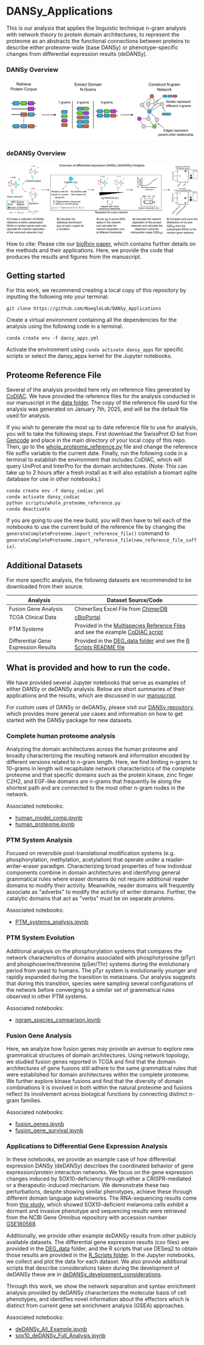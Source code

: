 # DANSy_Applications


This is our analysis that applies the linguistic technique n-gram analysis with network theory to protein domain architectures, to represent the proteome as an abstracts the functional connections between proteins to describe either proteome-wide (base DANSy) or phenotype-specific changes from differential expression results (deDANSy). 

### DANSy Overview
![Overview of the general workflow](Figures/N%20gram%20network%20workflow.png)

### deDANSy Overview
![Overview of the deDANSy workflow](Figures/deDANSy%20Overview.png)

How to cite: Please cite our [bioRxiv paper](https://doi.org/10.1101/2024.12.04.626803), which contains further details on the methods and their applications. Here, we provide the code that produces the results and figures from the manuscript.

## Getting started

For this work, we recommend creating a local copy of this repository by inputting the following into your terminal:

    git clone https://github.com/NaegleLab/DANSy_Applications

Create a virtual environment containing all the dependencies for the analysis using the following code in a terminal.

    conda create env -f dansy_apps.yml

Activate the environment using `conda activate dansy_apps` for specific scripts or select the dansy_apps kernel for the Jupyter notebooks.

## Proteome Reference File

Several of the analysis provided here rely on reference files generated by [CoDIAC](https://github.com/NaegleLab/CoDIAC). We have provided the reference files for the analysis conducted in our manuscript in the [data folder](data/Current_Human_Proteome/). The copy of the reference file used for the analysis was generated on January 7th, 2025, and will be the default file used for analysis. 

If you wish to generate the most up to date reference file to use for analysis, you will to take the following steps. First download the SwissProt ID list from [Gencode](https://ftp.ebi.ac.uk/pub/databases/gencode/Gencode_human/release_48/gencode.v48.metadata.SwissProt.gz) and place in the main directory of your local copy of this repo. Then, go to the [whole_proteome_reference.py](scripts/whole_proteome_reference.py) file and change the reference file suffix variable to the current date. Finally, run the following code in a terminal to establish the environment that includes CoDIAC, which will query UniProt and InterPro for the domain architectures. (Note: This can take up to 2 hours after a fresh install as it will also establish a biomart sqlite database for use in other notebooks.)

    conda create env -f dansy_codiac.yml
    conda activate dansy_codiac
    python scripts/whole_proteome_reference.py
    conda deactivate

If you are going to use the new build, you will then have to tell each of the notebooks to use the current build of the reference file by changing the `generateCompleteProteome.import_reference_file()` command to `generateCompleteProteome.import_reference_file(new_reference_file_suffix)`.

## Additional Datasets

For more specific analysis, the following datasets are recommended to be downloaded from their source.

| Analysis | Dataset Source/Code |
| -------- | ------------------- |
| Fusion Gene Analysis|ChimerSeq Excel File from [ChimerDB](https://www.kobic.re.kr/chimerdb/download)|
| TCGA Clinical Data | [cBioPortal](https://www.cbioportal.org/)
| PTM Systems| Provided in the [Multispecies Reference Files](data/Current_Multispecies_Files/) and see the example [CoDIAC script](scripts/species_phospho_reference_files.py)|
| Differential Gene Expression Results | Provided in the [DEG_data folder](DEG_data) and see the [R Scripts README file](R_Scripts_for_DEG_Analysis/README.md) | 

## What is provided and how to run the code.

We have provided several Jupyter notebooks that serve as examples of either DANSy or deDANSy analysis. Below are short summaries of their applications and the results, which are discussed in our [manuscript](https://doi.org/10.1101/2024.12.04.626803 ).

For custom uses of DANSy or deDANSy, please visit our [DANSy repository](https://github.com/NaegleLab/DANSy), which provides more general use cases and information on how to get started with the DANSy package for new datasets.

### Complete human proteome analysis

Analyzing the domain architectures across the human proteome and broadly characterizing the resulting network and information encoded by different versions related to n-gram length. Here, we find limiting n-grams to 10-grams in length will recapitulate network characteristics of the complete proteome and that specific domains such as the protein kinase, zinc finger C2H2, and EGF-like domains are n-grams that frequently lie along the shortest path and are connected to the most other n-gram nodes in the network.

Associated notebooks:

- [human_model_comp.ipynb](human_model_comp.ipynb)
- [human_proteome.ipynb](human_proteome.ipynb)

### PTM System Analysis

Focused on reversible post-translational modification systems (e.g. phosphorylation, methylation, acetylation) that operate under a reader-writer-eraser paradigm. Characterizing broad properties of how individual components combine in domain architectures and identifying general grammatical rules where eraser domains do not require additional reader domains to modify their activity. Meanwhile, reader domains will frequently associate as "adverbs" to modify the activity of writer domains. Further, the catalytic domains that act as "verbs" must be on separate proteins.

Associated notebooks:

- [PTM_systems_analysis.ipynb](PTM_systems_analysis.ipynb)

### PTM System Evolution

Additional analysis on the phosphorylation systems that compares the network characteristics of domains associated with phosphotyrosine (pTyr) and phosphoserine/threonine (pSer/Thr) systems during the evolutionary period from yeast to humans. The pTyr system is evolutionarily younger and rapidly expanded during the transition to metazoans. Our analysis suggests that during this transition, species were sampling several configurations of the network before converging to a similar set of grammatical rules observed in other PTM systems.

Associated notebooks:

- [ngram_species_comparison.ipynb](ngram_species_comparison.ipynb)

### Fusion Gene Analysis

Here, we analyze how fusion genes may provide an avenue to explore new grammatical structures of domain architectures. Using network topology, we studied fusion genes reported in TCGA and find that the domain architectures of gene fusions still adhere to the same grammatical rules that were established for domain architectures within the complete proteome. We further explore kinase fusions and find that the diversity of domain combinations it is involved in both within the natural proteome and fusions reflect its involvement across biological functions by connecting distinct n-gram families.

Associated notebooks:

- [fusion_genes.ipynb](fusion_genes.ipynb)
- [fusion_gene_survival.ipynb](fusion_gene_survival.ipynb)

### Applications to Differential Gene Expression Analysis

In these notebooks, we provide an example case of how differential expression DANSy (deDANSy) describes the coordinated behavior of gene expression/protein interaction networks. We focus on the gene expression changes induced by SOX10-deficiency through either a CRISPR-mediated or a therapeutic-induced mechanism. We demonstrate these two perturbations, despite showing similar phenotypes, achieve these through different domain language subnetworks. The RNA-sequencing results come from [this study](https://rdcu.be/eujbz), which showed SOX10-deficient melanoma cells exhibit a dormant and invasive phenotype and sequencing results were retrieved from the NCBI Gene Omnibus repository with accession number [GSE180568](https://www.ncbi.nlm.nih.gov/geo/query/acc.cgi?acc=GSE180568).

Additionally, we provide other example deDANSy results from other publicly available datasets. The differential gene expression results (csv files) are provided in the [DEG_data](DEG_data) folder, and the R scripts that use DESeq2 to obtain those results are provided in the [R_Scripts folder](R_Scripts_for_DEG_Analysis). In the Jupyter notebooks, we collect and plot the data for each dataset. We also provide additional scripts that describe considerations taken during the development of deDANSy these are in [deDANSy_development_considerations](deDANSy_development_considerations).

Through this work, we show the network separation and syntax enrichment analysis provided by deDANSy characterizes the molecular basis of cell phenotypes, and identifies novel information about the effectors which is distinct from current gene set enrichment analysis (GSEA) approaches.

Associated notebooks:

- [deDANSy_All_Example.ipynb](deDANSy_All_Example.ipynb)
- [sox10_deDANSy_Full_Analysis.ipynb](sox10_deDANSy_Full_Analysis.ipynb)

